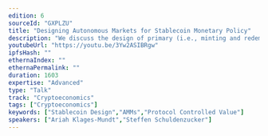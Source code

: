 ```yaml
---
edition: 6
sourceId: "GXPLZU"
title: "Designing Autonomous Markets for Stablecoin Monetary Policy"
description: "We discuss the design of primary (i.e., minting and redemption) market mechanisms for non-custodial stablecoins. We first introduce a new analytical tool, the *redemption curve*, which represents the redemption price as a function of redemption pressure. We use it to discuss historical de-peggings (e.g. in DAI, UST). We then describe a new dynamic redemption curve with desirable robustness properties and show how to implement a primary market based on this curve. The system is part of Gyroscope."
youtubeUrl: "https://youtu.be/3Yw2ASIBRgw"
ipfsHash: ""
ethernaIndex: ""
ethernaPermalink: ""
duration: 1603
expertise: "Advanced"
type: "Talk"
track: "Cryptoeconomics"
tags: ["Cryptoeconomics"]
keywords: ["Stablecoin Design","AMMs","Protocol Controlled Value"]
speakers: ["Ariah Klages-Mundt","Steffen Schuldenzucker"]
---
```

